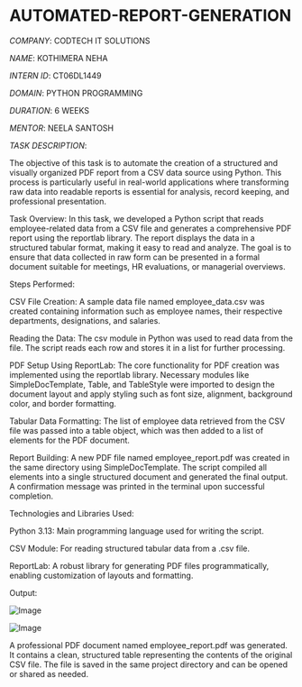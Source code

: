 # AUTOMATED-REPORT-GENERATION

*COMPANY*: CODTECH IT SOLUTIONS

*NAME*: KOTHIMERA NEHA

*INTERN ID*: CT06DL1449

*DOMAIN*: PYTHON PROGRAMMING

*DURATION*: 6 WEEKS

*MENTOR*: NEELA SANTOSH

*TASK DESCRIPTION*: 

The objective of this task is to automate the creation of a structured and visually organized PDF report from a CSV data source using Python. This process is particularly useful in real-world applications where transforming raw data into readable reports is essential for analysis, record keeping, and professional presentation.

Task Overview:
In this task, we developed a Python script that reads employee-related data from a CSV file and generates a comprehensive PDF report using the reportlab library. The report displays the data in a structured tabular format, making it easy to read and analyze. The goal is to ensure that data collected in raw form can be presented in a formal document suitable for meetings, HR evaluations, or managerial overviews.

Steps Performed:

CSV File Creation:
A sample data file named employee_data.csv was created containing information such as employee names, their respective departments, designations, and salaries.

Reading the Data:
The csv module in Python was used to read data from the file. The script reads each row and stores it in a list for further processing.

PDF Setup Using ReportLab:
The core functionality for PDF creation was implemented using the reportlab library. Necessary modules like SimpleDocTemplate, Table, and TableStyle were imported to design the document layout and apply styling such as font size, alignment, background color, and border formatting.

Tabular Data Formatting:
The list of employee data retrieved from the CSV file was passed into a table object, which was then added to a list of elements for the PDF document.

Report Building:
A new PDF file named employee_report.pdf was created in the same directory using SimpleDocTemplate. The script compiled all elements into a single structured document and generated the final output. A confirmation message was printed in the terminal upon successful completion.

Technologies and Libraries Used:

Python 3.13: Main programming language used for writing the script.

CSV Module: For reading structured tabular data from a .csv file.

ReportLab: A robust library for generating PDF files programmatically, enabling customization of layouts and formatting.


Output:

![Image](https://github.com/user-attachments/assets/b261f9dd-4f72-42cd-b4d7-d6e50f3665b6)

![Image](https://github.com/user-attachments/assets/3ca9638b-1039-441f-aeed-d65c651ac7a5)


A professional PDF document named employee_report.pdf was generated. It contains a clean, structured table representing the contents of the original CSV file. The file is saved in the same project directory and can be opened or shared as needed.

